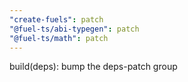 ```yaml
---
"create-fuels": patch
"@fuel-ts/abi-typegen": patch
"@fuel-ts/math": patch
---
```


build(deps): bump the deps-patch group
